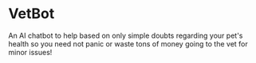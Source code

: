 # VetBot

An AI chatbot to help based on only simple doubts regarding your pet's health so you need not panic or waste tons of money going to the vet for minor issues!
